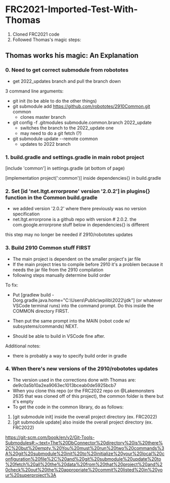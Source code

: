 # FRC2021-Imported-Test-With-Thomas

1. Cloned FRC2021 code
2. Followed Thomas's magic steps:

## Thomas works his magic: An Explanation

### 0. Need to get correct submodule from robototes
- get 2022_updates branch and pull the branch down

3 command line arguments:
- git init (to be able to do the other things)
- git submodule add https://github.com/robototes/2910Common.git common
	- clones master branch
- git config -f .gitmodules submodule.common.branch 2022_update
	- switches the branch to the 2022_update one
	- may need to do a git fetch (?)
- git submodule update --remote common
	- updates to 2022 branch

### 1. build.gradle and settings.gradle in main robot project
[include 'common'] in settings.gradle (at bottom of page)


[implementation project(':common')] inside dependencies{} in build.gradle

### 2. Set [id 'net.ltgt.errorprone' version '2.0.2'] in plugins{} function in the Common build.gradle
- we added version '2.0.2' where there previously was no version specification 
- net.ltgt.errorprone is a github repo with version # 2.0.2. the com.google.errorprone stuff below in dependencies{} is different 

this step may no longer be needed if 2910/robototes updates 

### 3. Build 2910 Common stuff FIRST 
- The main project is dependent on the smaller project's jar file
- If the main project tries to compile before 2910 it's a problem because it needs the jar file from the 2910 compilation
- following steps manually determine build order

To fix:
- Put [gradlew build   -Dorg.gradle.java.home="C:\Users\Public\wpilib\2022\jdk"] (or whatever VSCode terminal runs) into the command prompt. Do this inside the COMMON directory FIRST. 

- Then put the same prompt into the MAIN (robot code w/ subsystems/commands) NEXT.

- Should be able to build in VSCode fine after. 

Additional notes:
- there is probably a way to specify build order in gradle

### 4. When there's new versions of the 2910/robototes updates
- The version used in the corrections done with Thomas are: de9c0a5b10a2ea9063ec1013bceab0de5925bcb7
- When you clone this repo (or the FRC2022 repo on @Lakemonsters 2635 that was cloned off of this project), the common folder is there but it's empty
- To get the code in the common library, do as follows:

1. [git submodule init] inside the overall project directory (ex. FRC2022)
2. [git submodule update] also inside the overall project directory (ex. FRC2022)

https://git-scm.com/book/en/v2/Git-Tools-Submodules#:~:text=The%20DbConnector%20directory%20is%20there%2C%20but%20empty.%20You%20must%20run%20two%20commands%3A%20git%20submodule%20init%20to%20initialize%20your%20local%20configuration%20file%2C%20and%20git%20submodule%20update%20to%20fetch%20all%20the%20data%20from%20that%20project%20and%20check%20out%20the%20appropriate%20commit%20listed%20in%20your%20superproject%3A
